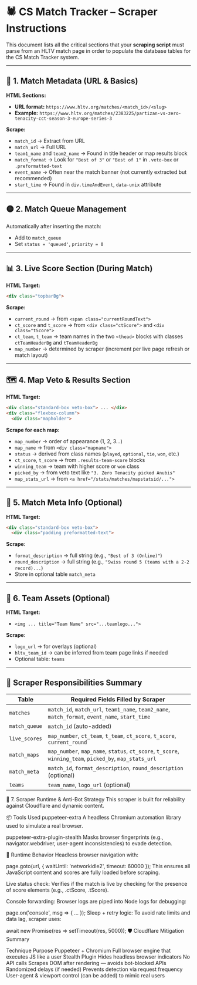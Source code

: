# 🕷️ CS Match Tracker – Scraper Instructions

This document lists all the critical sections that your **scraping script** must parse from an HLTV match page in order to populate the database tables for the CS Match Tracker system.

---

## 🔗 1. Match Metadata (URL & Basics)

**HTML Sections:**
- **URL format:** `https://www.hltv.org/matches/<match_id>/<slug>`
- **Example:** `https://www.hltv.org/matches/2383225/partizan-vs-zero-tenacity-cct-season-3-europe-series-3`

**Scrape:**
- `match_id` → Extract from URL
- `match_url` → Full URL
- `team1_name` and `team2_name` → Found in title header or map results block
- `match_format` → Look for `"Best of 3"` or `"Best of 1"` in `.veto-box` or `.preformatted-text`
- `event_name` → Often near the match banner (not currently extracted but recommended)
- `start_time` → Found in `div.timeAndEvent`, `data-unix` attribute

---

## 🟡 2. Match Queue Management

Automatically after inserting the match:
- Add to `match_queue`
- Set `status = 'queued'`, `priority = 0`

---

## 📊 3. Live Score Section (During Match)

**HTML Target:**
```html
<div class="topbarBg">
```

**Scrape:**
- `current_round` → from `<span class="currentRoundText">`
- `ct_score` and `t_score` → from `<div class="ctScore">` and `<div class="tScore">`
- `ct_team`, `t_team` → team names in the two `<thead>` blocks with classes `ctTeamHeaderBg` and `tTeamHeaderBg`
- `map_number` → determined by scraper (increment per live page refresh or match layout)

---

## 🗺️ 4. Map Veto & Results Section

**HTML Target:**
```html
<div class="standard-box veto-box"> ... </div>
<div class="flexbox-column">
  <div class="mapholder">
```

**Scrape for each map:**
- `map_number` → order of appearance (1, 2, 3...)
- `map_name` → from `<div class="mapname">`
- `status` → derived from class names (`played`, `optional`, `tie`, `won`, etc.)
- `ct_score`, `t_score` → from `.results-team-score` blocks
- `winning_team` → team with higher score or `won` class
- `picked_by` → from veto text like `"3. Zero Tenacity picked Anubis"`
- `map_stats_url` → from `<a href="/stats/matches/mapstatsid/...">`

---

## 📁 5. Match Meta Info (Optional)

**HTML Target:**
```html
<div class="standard-box veto-box">
  <div class="padding preformatted-text">
```

**Scrape:**
- `format_description` → full string (e.g., `"Best of 3 (Online)"`)
- `round_description` → full string (e.g., `"Swiss round 5 (teams with a 2-2 record)...`)
- Store in optional table `match_meta`

---

## 📸 6. Team Assets (Optional)

**HTML Target:**
- `<img ... title="Team Name" src="...teamlogo...">`

**Scrape:**
- `logo_url` → for overlays (optional)
- `hltv_team_id` → can be inferred from team page links if needed
- Optional table: `teams`

---

## 🧠 Scraper Responsibilities Summary

| Table         | Required Fields Filled by Scraper                                  |
|---------------|---------------------------------------------------------------------|
| `matches`     | `match_id`, `match_url`, `team1_name`, `team2_name`, `match_format`, `event_name`, `start_time` |
| `match_queue` | `match_id` (auto-added)                                             |
| `live_scores` | `map_number`, `ct_team`, `t_team`, `ct_score`, `t_score`, `current_round` |
| `match_maps`  | `map_number`, `map_name`, `status`, `ct_score`, `t_score`, `winning_team`, `picked_by`, `map_stats_url` |
| `match_meta`  | `match_id`, `format_description`, `round_description` (optional)   |
| `teams`       | `team_name`, `logo_url` (optional)                                 |


🔐 7. Scraper Runtime & Anti-Bot Strategy
This scraper is built for reliability against Cloudflare and dynamic content.

  📦 Tools Used
  puppeteer-extra
  A headless Chromium automation library used to simulate a real browser.

  puppeteer-extra-plugin-stealth
  Masks browser fingerprints (e.g., navigator.webdriver, user-agent inconsistencies) to evade detection.

  🧠 Runtime Behavior
  Headless browser navigation with:


  page.goto(url, { waitUntil: 'networkidle2', timeout: 60000 });
  This ensures all JavaScript content and scores are fully loaded before scraping.

  Live status check:
  Verifies if the match is live by checking for the presence of score elements (e.g., .ctScore, .tScore).

  Console forwarding:
  Browser logs are piped into Node logs for debugging:

  page.on('console', msg => { ... });
  Sleep + retry logic:
  To avoid rate limits and data lag, scraper uses:


  await new Promise(res => setTimeout(res, 5000));
  🛡️ Cloudflare Mitigation Summary

  Technique	Purpose
  Puppeteer + Chromium	Full browser engine that executes JS like a user
  Stealth Plugin	Hides headless browser indicators
  No API calls	Scrapes DOM after rendering — avoids bot-blocked APIs
  Randomized delays (if needed)	Prevents detection via request frequency
  User-agent & viewport control	(can be added) to mimic real users